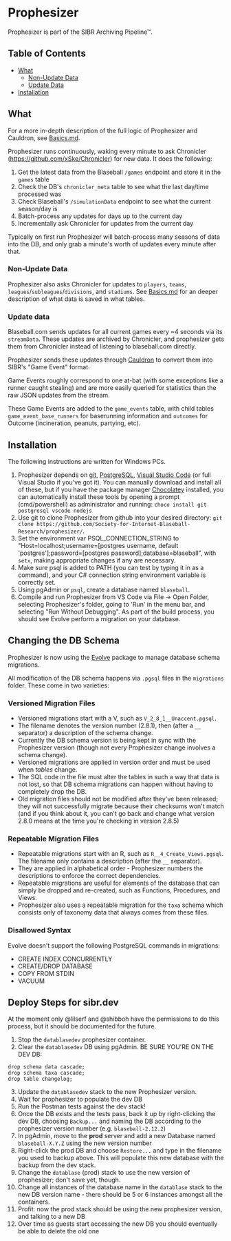 # Prophesizer

Prophesizer is part of the SIBR Archiving Pipeline™.

## Table of Contents
  * [What](#what)
    * [Non-Update Data](#non-update-data)
    * [Update Data](#update-data)
  * [Installation](#installation)


## What

For a more in-depth description of the full logic of Prophesizer and Cauldron, see [Basics.md](Basics.md).

Prophesizer runs continuously, waking every minute to ask Chronicler (https://github.com/xSke/Chronicler) for new data.
It does the following:

1) Get the latest data from the Blaseball `/games` endpoint and store it in the `games` table
2) Check the DB's `chronicler_meta` table to see what the last day/time processed was
3) Check Blaseball's `/simulationData` endpoint to see what the current season/day is
4) Batch-process any updates for days up to the current day
5) Incrementally ask Chronicler for updates from the current day

Typically on first run Prophesizer will batch-process many seasons of data into the DB, and only grab a minute's worth of updates every minute after that.

### Non-Update Data

Prophesizer also asks Chronicler for updates to `players`, `teams`, `leagues`/`subleagues`/`divisions`, and `stadiums`.
See [Basics.md](Basics.md) for an deeper description of what data is saved in what tables.

### Update data

Blaseball.com sends updates for all current games every ~4 seconds via its `streamData`. These updates are archived by Chronicler, and prophesizer gets them from Chronicler instead of listening to blaseball.com directly.

Prophesizer sends these updates through [Cauldron](https://github.com/Society-for-Internet-Blaseball-Research/Cauldron) to convert them into SIBR's "Game Event" format.

Game Events roughly correspond to one at-bat (with some exceptions like a runner caught stealing) and are more easily queried for statistics than the raw JSON updates from the stream.

These Game Events are added to the `game_events` table, with child tables `game_event_base_runners` for baserunning information and `outcomes` for Outcome (incineration, peanuts, partying, etc).

## Installation

The following instructions are written for Windows PCs.

1. Prophesizer depends on [git](https://git-scm.com/), [PostgreSQL](https://www.postgresql.org/), [Visual Studio Code](https://code.visualstudio.com/) (or full Visual Studio if you've got it). You can manually download and install all of these, but if you have the package manager [Chocolatey](https://chocolatey.org/) installed, you can automatically install these tools by opening a prompt (cmd/powershell) as administrator and running: `choco install git postgresql vscode nodejs`
2. Use git to clone Prophesizer from github into your desired directory: `git clone https://github.com/Society-for-Internet-Blaseball-Research/prophesizer/`. 
3. Set the environment var PSQL_CONNECTION_STRING to "Host=localhost;username=[postgres username, default 'postgres'];password=[postgres password];database=blaseball", with `setx`, making appropriate changes if any are necessary.
5. Make sure psql is added to PATH (you can test by typing it in as a command), and your C# connection string environment variable is correctly set.
6. Using pgAdmin or `psql`, create a database named `blaseball`.
7. Compile and run Prophesizer from VS Code via File -> Open Folder, selecting Prophesizer's folder, going to 'Run' in the menu bar, and selecting "Run Without Debugging". As part of the build process, you should see Evolve perform a migration on your database.

## Changing the DB Schema

Prophesizer is now using the [Evolve](https://evolve-db.netlify.app/) package to manage database schema migrations.

All modification of the DB schema happens via `.pgsql` files in the `migrations` folder.
These come in two varieties:

### Versioned Migration Files

- Versioned migrations start with a V, such as `V_2_8_1__Unaccent.pgsql`.
- The filename denotes the version number (2.8.1), then (after a `__` separator) a description of the schema change.
- Currently the DB schema version is being kept in sync with the Prophesizer version (though not every Prophesizer change involves a schema change).
- Versioned migrations are applied in version order and must be used when *tables* change.
- The SQL code in the file must alter the tables in such a way that data is not lost, so that DB schema migrations can happen without having to completely drop the DB.
- Old migration files should not be modified after they've been released; they will not successfully migrate because their checksums won't match (and if you think about it, you can't go back and change what version 2.8.0 means at the time you're checking in version 2.8.5)

### Repeatable Migration Files

- Repeatable migrations start with an R, such as `R__4_Create_Views.pgsql`. The filename only contains a description (after the `__` separator).
- They are applied in alphabetical order - Prophesizer numbers the descriptions to enforce the correct dependencies.
- Repeatable migrations are useful for elements of the database that can simply be dropped and re-created, such as Functions, Procedures, and Views.
- Prophesizer also uses a repeatable migration for the `taxa` schema which consists only of taxonomy data that always comes from these files.

### Disallowed Syntax

Evolve doesn't support the following PostgreSQL commands in migrations:
- CREATE INDEX CONCURRENTLY
- CREATE/DROP DATABASE
- COPY FROM STDIN
- VACUUM

## Deploy Steps for sibr.dev

At the moment only @lilserf and @shibboh have the permissions to do this process, but it should be documented for the future.

1. Stop the `datablasedev` prophesizer container.
2. Clear the `datablasedev` DB using pgAdmin. BE SURE YOU'RE ON THE DEV DB:

```
drop schema data cascade;
drop schema taxa cascade;
drop table changelog;
```

3. Update the `datablasedev` stack to the new Prophesizer version.
4. Wait for prophesizer to populate the dev DB
5. Run the Postman tests against the dev stack!
6. Once the DB exists and the tests pass, back it up by right-clicking the dev DB, choosing `Backup...` and naming the DB according to the prophesizer version number (e.g. `blaseball-2.12.2`)
7. In pgAdmin, move to the **prod** server and add a new Database named `blaseball-X.Y.Z` using the new version number
8. Right-click the prod DB and choose `Restore...` and type in the filename you used to backup above. This will populate this new database with the backup from the dev stack.
9. Change the `datablase` (prod) stack to use the new version of prophesizer; don't save yet, though.
10. Change all instances of the database name in the `datablase` stack to the new DB version name - there should be 5 or 6 instances amongst all the containers.
11. Profit: now the prod stack should be using the new prophesizer version, and talking to a new DB
12. Over time as guests start accessing the new DB you should eventually be able to delete the old one
